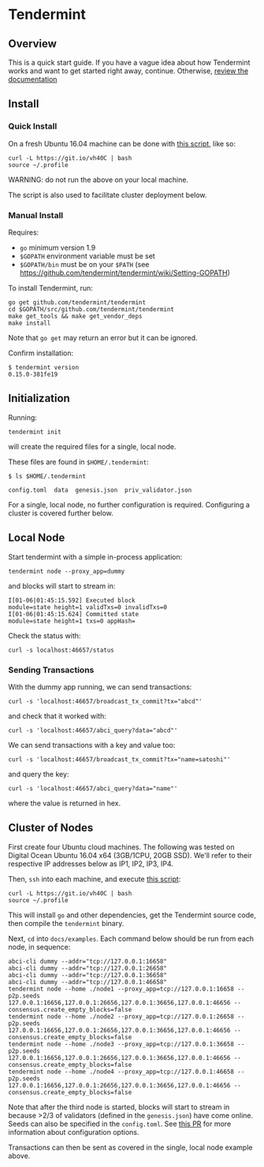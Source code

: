 # Tendermint

## Overview

This is a quick start guide. If you have a vague idea about how Tendermint works
and want to get started right away, continue. Otherwise, [review the documentation](http://tendermint.readthedocs.io/en/master/)

## Install

### Quick Install

On a fresh Ubuntu 16.04 machine can be done with [this script](https://git.io/vh40C), like so:

```
curl -L https://git.io/vh40C | bash
source ~/.profile
```

WARNING: do not run the above on your local machine.

The script is also used to facilitate cluster deployment below.

### Manual Install

Requires:

*   `go` minimum version 1.9
*   `$GOPATH` environment variable must be set
*   `$GOPATH/bin` must be on your `$PATH` (see https://github.com/tendermint/tendermint/wiki/Setting-GOPATH)

To install Tendermint, run:

```
go get github.com/tendermint/tendermint
cd $GOPATH/src/github.com/tendermint/tendermint
make get_tools && make get_vendor_deps
make install
```

Note that `go get` may return an error but it can be ignored.

Confirm installation:

```
$ tendermint version
0.15.0-381fe19
```

## Initialization

Running:

```
tendermint init
```

will create the required files for a single, local node.

These files are found in `$HOME/.tendermint`:

```
$ ls $HOME/.tendermint

config.toml  data  genesis.json  priv_validator.json
```

For a single, local node, no further configuration is required.
Configuring a cluster is covered further below.

## Local Node

Start tendermint with a simple in-process application:

```
tendermint node --proxy_app=dummy
```

and blocks will start to stream in:

```
I[01-06|01:45:15.592] Executed block                               module=state height=1 validTxs=0 invalidTxs=0
I[01-06|01:45:15.624] Committed state                              module=state height=1 txs=0 appHash=
```

Check the status with:

```
curl -s localhost:46657/status
```

### Sending Transactions

With the dummy app running, we can send transactions:

```
curl -s 'localhost:46657/broadcast_tx_commit?tx="abcd"'
```

and check that it worked with:

```
curl -s 'localhost:46657/abci_query?data="abcd"'
```

We can send transactions with a key and value too:

```
curl -s 'localhost:46657/broadcast_tx_commit?tx="name=satoshi"'
```

and query the key:

```
curl -s 'localhost:46657/abci_query?data="name"'
```

where the value is returned in hex.

## Cluster of Nodes

First create four Ubuntu cloud machines. The following was tested on Digital Ocean Ubuntu 16.04 x64 (3GB/1CPU, 20GB SSD). We'll refer to their respective IP addresses below as IP1, IP2, IP3, IP4.

Then, `ssh` into each machine, and execute [this script](https://git.io/vh40C):

```
curl -L https://git.io/vh40C | bash
source ~/.profile
```

This will install `go` and other dependencies, get the Tendermint source code, then compile the `tendermint` binary.

Next, `cd` into `docs/examples`. Each command below should be run from each node, in sequence:

```
abci-cli dummy --addr="tcp://127.0.0.1:16658"
abci-cli dummy --addr="tcp://127.0.0.1:26658"
abci-cli dummy --addr="tcp://127.0.0.1:36658"
abci-cli dummy --addr="tcp://127.0.0.1:46658"
tendermint node --home ./node1 --proxy_app=tcp://127.0.0.1:16658 --p2p.seeds 127.0.0.1:16656,127.0.0.1:26656,127.0.0.1:36656,127.0.0.1:46656 --consensus.create_empty_blocks=false
tendermint node --home ./node2 --proxy_app=tcp://127.0.0.1:26658 --p2p.seeds 127.0.0.1:16656,127.0.0.1:26656,127.0.0.1:36656,127.0.0.1:46656 --consensus.create_empty_blocks=false
tendermint node --home ./node3 --proxy_app=tcp://127.0.0.1:36658 --p2p.seeds 127.0.0.1:16656,127.0.0.1:26656,127.0.0.1:36656,127.0.0.1:46656 --consensus.create_empty_blocks=false
tendermint node --home ./node4 --proxy_app=tcp://127.0.0.1:46658 --p2p.seeds 127.0.0.1:16656,127.0.0.1:26656,127.0.0.1:36656,127.0.0.1:46656 --consensus.create_empty_blocks=false
```

Note that after the third node is started, blocks will start to stream in because >2/3 of validators (defined in the `genesis.json`) have come online. Seeds can also be specified in the `config.toml`. See [this PR](https://github.com/tendermint/tendermint/pull/792) for more information about configuration options.

Transactions can then be sent as covered in the single, local node example above.
